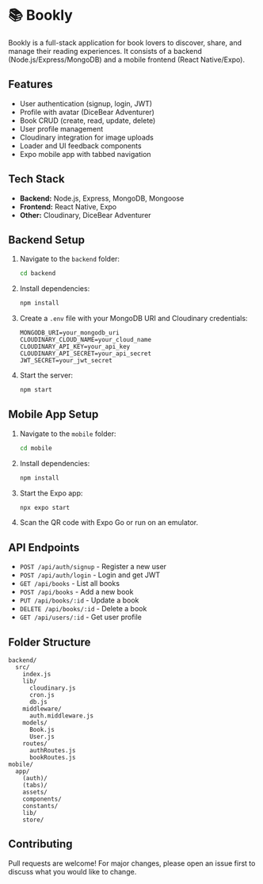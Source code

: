 # 📚 Bookly

Bookly is a full-stack application for book lovers to discover, share, and manage their reading experiences. It consists of a backend (Node.js/Express/MongoDB) and a mobile frontend (React Native/Expo).

## Features

- User authentication (signup, login, JWT)
- Profile with avatar (DiceBear Adventurer)
- Book CRUD (create, read, update, delete)
- User profile management
- Cloudinary integration for image uploads
- Loader and UI feedback components
- Expo mobile app with tabbed navigation

## Tech Stack

- **Backend:** Node.js, Express, MongoDB, Mongoose
- **Frontend:** React Native, Expo
- **Other:** Cloudinary, DiceBear Adventurer

## Backend Setup

1. Navigate to the `backend` folder:
   ```sh
   cd backend
   ```
2. Install dependencies:
   ```sh
   npm install
   ```
3. Create a `.env` file with your MongoDB URI and Cloudinary credentials:
   ```env
   MONGODB_URI=your_mongodb_uri
   CLOUDINARY_CLOUD_NAME=your_cloud_name
   CLOUDINARY_API_KEY=your_api_key
   CLOUDINARY_API_SECRET=your_api_secret
   JWT_SECRET=your_jwt_secret
   ```
4. Start the server:
   ```sh
   npm start
   ```

## Mobile App Setup

1. Navigate to the `mobile` folder:
   ```sh
   cd mobile
   ```
2. Install dependencies:
   ```sh
   npm install
   ```
3. Start the Expo app:
   ```sh
   npx expo start
   ```
4. Scan the QR code with Expo Go or run on an emulator.

## API Endpoints

- `POST /api/auth/signup` - Register a new user
- `POST /api/auth/login` - Login and get JWT
- `GET /api/books` - List all books
- `POST /api/books` - Add a new book
- `PUT /api/books/:id` - Update a book
- `DELETE /api/books/:id` - Delete a book
- `GET /api/users/:id` - Get user profile

## Folder Structure

```
backend/
  src/
    index.js
    lib/
      cloudinary.js
      cron.js
      db.js
    middleware/
      auth.middleware.js
    models/
      Book.js
      User.js
    routes/
      authRoutes.js
      bookRoutes.js
mobile/
  app/
    (auth)/
    (tabs)/
    assets/
    components/
    constants/
    lib/
    store/
```

## Contributing

Pull requests are welcome! For major changes, please open an issue first to discuss what you would like to change.